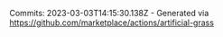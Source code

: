 Commits: 2023-03-03T14:15:30.138Z - Generated via https://github.com/marketplace/actions/artificial-grass
<br>
